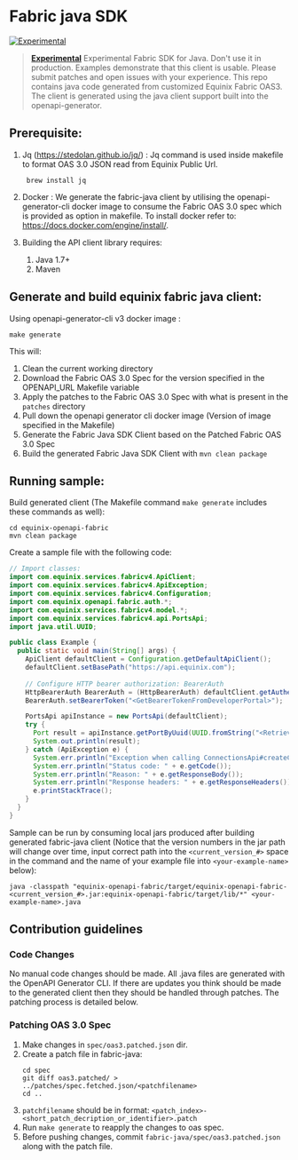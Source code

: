 # Fabric java SDK

[![Experimental](https://img.shields.io/badge/Stability-Experimental-red.svg)](https://github.com/equinix-labs/equinix-labs/blob/main/uniform-standards.md)

> **[Experimental](https://github.com/equinix-labs/equinix-labs/blob/main/experimental-statement.md)**
> Experimental Fabric SDK for Java. Don't use it in production. Examples demonstrate that this client is usable. Please submit patches and open issues with your experience. This repo contains java code generated from customized Equinix Fabric OAS3. The client is generated using the java client support built into the openapi-generator.

## Prerequisite:

1. Jq (https://stedolan.github.io/jq/) : Jq command is used inside makefile to format OAS 3.0 JSON read from Equinix Public Url.
   ```
    brew install jq
   ```

2. Docker : We generate the fabric-java client by utilising the openapi-generator-cli docker image to consume the Fabric OAS 3.0 spec which is provided as option in makefile. To install docker refer to: https://docs.docker.com/engine/install/.

3. Building the API client library requires:
   1. Java 1.7+
   2. Maven

## Generate and build equinix fabric java client:

Using openapi-generator-cli v3 docker image :
```
make generate
```

This will:
1. Clean the current working directory
2. Download the Fabric OAS 3.0 Spec for the version specified in the OPENAPI_URL Makefile variable
3. Apply the patches to the Fabric OAS 3.0 Spec with what is present in the `patches` directory
4. Pull down the openapi generator cli docker image (Version of image specified in the Makefile)
5. Generate the Fabric Java SDK Client based on the Patched Fabric OAS 3.0 Spec
6. Build the generated Fabric Java SDK Client with `mvn clean package`

## Running sample:

Build generated client (The Makefile command `make generate` includes these commands as well):
```
cd equinix-openapi-fabric
mvn clean package
```

Create a sample file with the following code:
```java
// Import classes:
import com.equinix.services.fabricv4.ApiClient;
import com.equinix.services.fabricv4.ApiException;
import com.equinix.services.fabricv4.Configuration;
import com.equinix.openapi.fabric.auth.*;
import com.equinix.services.fabricv4.model.*;
import com.equinix.services.fabricv4.api.PortsApi;
import java.util.UUID;

public class Example {
  public static void main(String[] args) {
    ApiClient defaultClient = Configuration.getDefaultApiClient();
    defaultClient.setBasePath("https://api.equinix.com");
    
    // Configure HTTP bearer authorization: BearerAuth
    HttpBearerAuth BearerAuth = (HttpBearerAuth) defaultClient.getAuthentication("BearerAuth");
    BearerAuth.setBearerToken("<GetBearerTokenFromDeveloperPortal>");

    PortsApi apiInstance = new PortsApi(defaultClient);
    try {
      Port result = apiInstance.getPortByUuid(UUID.fromString("<RetrievePortUUIDFromFabricPortal>"));
      System.out.println(result);
    } catch (ApiException e) {
      System.err.println("Exception when calling ConnectionsApi#createConnection");
      System.err.println("Status code: " + e.getCode());
      System.err.println("Reason: " + e.getResponseBody());
      System.err.println("Response headers: " + e.getResponseHeaders());
      e.printStackTrace();
    }
  }
}
```

Sample can be run by consuming local jars produced after building generated fabric-java client 
(Notice that the version numbers in the jar path will change over time, input correct path into
the `<current_version_#>` space in the command and the name of your example file into 
`<your-example-name>` below):
```
java -classpath "equinix-openapi-fabric/target/equinix-openapi-fabric-<current_version_#>.jar:equinix-openapi-fabric/target/lib/*" <your-example-name>.java
```

## Contribution guidelines

### Code Changes

No manual code changes should be made. All .java files are generated with the OpenAPI Generator CLI.
If there are updates you think should be made to the generated client then they should be handled
through patches. The patching process is detailed below.

### Patching OAS 3.0 Spec
1. Make changes in ``spec/oas3.patched.json`` dir.
2. Create a patch file in fabric-java:
   ```
   cd spec
   git diff oas3.patched/ > ../patches/spec.fetched.json/<patchfilename>
   cd ..
   ```
3. ``patchfilename`` should be in format: ``<patch_index>-<short_patch_decription_or_identifier>.patch``
4. Run ``make generate`` to reapply the changes to oas spec.
5. Before pushing changes, commit ``fabric-java/spec/oas3.patched.json`` along with the patch file.
